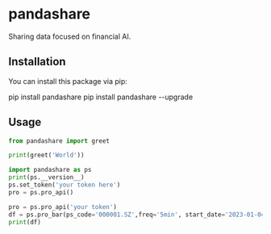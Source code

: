 # pandashare

Sharing data focused on financial AI.

## Installation

You can install this package via pip:

pip install pandashare
pip install pandashare --upgrade


## Usage

```python
from pandashare import greet

print(greet('World'))

import pandashare as ps
print(ps.__version__)
ps.set_token('your token here')
pro = ps.pro_api()

pro = ps.pro_api('your token')
df = ps.pro_bar(ps_code='000001.SZ',freq='5min', start_date='2023-01-04 09:00:00', end_date='2024-02-05 17:00:00',limit=5000)
print(df)


